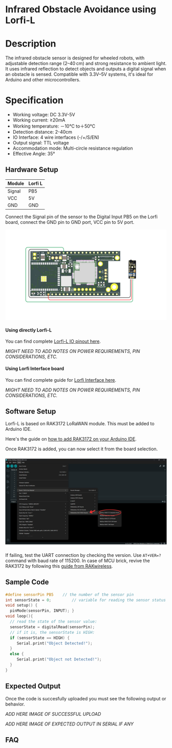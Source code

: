 # Infrared Obstacle Avoidance using Lorfi-L

# Description

The infrared obstacle sensor is designed for wheeled robots, with adjustable detection range (2–40 cm) and strong resistance to ambient light. It uses infrared reflection to detect objects and outputs a digital signal when an obstacle is sensed. Compatible with 3.3V–5V systems, it's ideal for Arduino and other microcontrollers.

# Specification

- Working voltage: DC 3.3V-5V
- Working current: ≥20mA
- Working temperature: －10℃ to＋50℃
- Detection distance: 2-40cm
- IO Interface: 4 wire interfaces (-/+/S/EN)
- Output signal: TTL voltage
- Accommodation mode: Multi-circle resistance regulation
- Effective Angle: 35°

## Hardware Setup

|     Module    |   Lorfi L   |
|---------------|-------------|
| Signal        | PB5         |
| VCC           | 5V          |
| GND           | GND         |

Connect the Signal pin of the sensor to the Digital Input PB5 on the Lorfi board, connect the GND pin to GND port, VCC pin to 5V port.

![Obstacle Avoidance Sensor](\assets\Images\LORFI_Components\Lorfi-L_Sensors\16.png)

#### Using directly Lorfi-L

You can find complete <a href="/docs/Hardware_Guide.html">Lorfi-L IO pinout here</a>.

*MIGHT NEED TO ADD NOTES ON POWER REQUIREMENTS, PIN CONSIDERATIONS, ETC.*

#### Using Lorfi Interface board

You can find complete guide for <a href="/docs/Hardware_Guide.html">Lorfi Interface here</a>.

*MIGHT NEED TO ADD NOTES ON POWER REQUIREMENTS, PIN CONSIDERATIONS, ETC.*

## Software Setup

Lorfi-L is based on RAK3172 LoRaWAN module. This must be added to Arduino IDE.

Here's the guide on <a href="/docs/Software_Guide.html">how to add RAK3172 on your Arduino IDE</a>.

Once RAK3172 is added, you can now select it from the board selection.

![Software Guide 4](\assets\Images\LORFI_Components\Software-Guide_Images\Software_Guide4.png)

If failing, test the UART connection by checking the version. Use `AT+VER=?` command with baud rate of 115200. In case of MCU brick, revive the RAK3172 by following this [guide from RAKwireless](https://learn.rakwireless.com/hc/en-us/articles/26687606549911-How-To-Guide-STM32CubeProgrammer-for-RAK-Modules).

## **Sample Code**

```c
#define sensorPin PB5    // the number of the sensor pin
int sensorState = 0;         // variable for reading the sensor status
void setup() {    
  pinMode(sensorPin, INPUT); }
void loop(){
  // read the state of the sensor value:
  sensorState = digitalRead(sensorPin);
  // if it is, the sensorState is HIGH:
  if (sensorState == HIGH) {     
     Serial.print("Object Detected!");  
  } 
  else {
     Serial.print("Object not Detected!");
  }
}
```

## Expected Output

Once the code is succesfully uploaded you must see the following output or behavior.

*ADD HERE IMAGE OF SUCCESSFUL UPLOAD*

*ADD HERE IMAGE OF EXPECTED OUTPUT IN SERIAL IF ANY*

## FAQ

